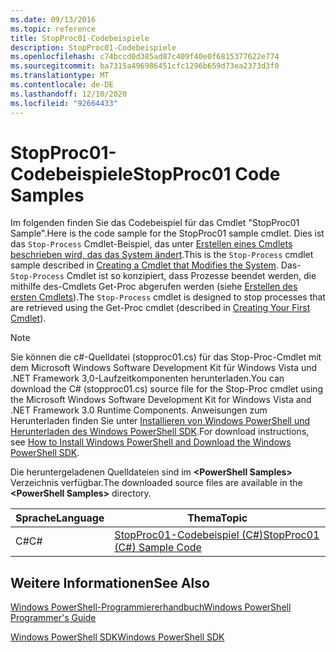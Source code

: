 ```yaml
---
ms.date: 09/13/2016
ms.topic: reference
title: StopProc01-Codebeispiele
description: StopProc01-Codebeispiele
ms.openlocfilehash: c74bccd0d385ad87c409f40e0f6815377622e774
ms.sourcegitcommit: ba7315a496986451cfc1296b659d73ea2373d3f0
ms.translationtype: MT
ms.contentlocale: de-DE
ms.lasthandoff: 12/10/2020
ms.locfileid: "92664433"
---
```

# <a name="stopproc01-code-samples"></a><span data-ttu-id="5a0f1-103">StopProc01-Codebeispiele</span><span class="sxs-lookup"><span data-stu-id="5a0f1-103">StopProc01 Code Samples</span></span>

<span data-ttu-id="5a0f1-104">Im folgenden finden Sie das Codebeispiel für das Cmdlet "StopProc01 Sample".</span><span class="sxs-lookup"><span data-stu-id="5a0f1-104">Here is the code sample for the StopProc01 sample cmdlet.</span></span> <span data-ttu-id="5a0f1-105">Dies ist das `Stop-Process` Cmdlet-Beispiel, das unter [Erstellen eines Cmdlets beschrieben wird, das das System ändert](../cmdlet/creating-a-cmdlet-that-modifies-the-system.md).</span><span class="sxs-lookup"><span data-stu-id="5a0f1-105">This is the `Stop-Process` cmdlet sample described in [Creating a Cmdlet that Modifies the System](../cmdlet/creating-a-cmdlet-that-modifies-the-system.md).</span></span> <span data-ttu-id="5a0f1-106">Das- `Stop-Process` Cmdlet ist so konzipiert, dass Prozesse beendet werden, die mithilfe des-Cmdlets Get-Proc abgerufen werden (siehe [Erstellen des ersten Cmdlets](../cmdlet/creating-a-cmdlet-without-parameters.md)).</span><span class="sxs-lookup"><span data-stu-id="5a0f1-106">The `Stop-Process` cmdlet is designed to stop processes that are retrieved using the Get-Proc cmdlet (described in [Creating Your First Cmdlet](../cmdlet/creating-a-cmdlet-without-parameters.md)).</span></span>

> [!NOTE]
> <span data-ttu-id="5a0f1-107">Sie können die c#-Quelldatei (stopproc01.cs) für das Stop-Proc-Cmdlet mit dem Microsoft Windows Software Development Kit für Windows Vista und .NET Framework 3,0-Laufzeitkomponenten herunterladen.</span><span class="sxs-lookup"><span data-stu-id="5a0f1-107">You can download the C# (stopproc01.cs) source file for the Stop-Proc cmdlet using the Microsoft Windows Software Development Kit for Windows Vista and .NET Framework 3.0 Runtime Components.</span></span> <span data-ttu-id="5a0f1-108">Anweisungen zum Herunterladen finden Sie unter [Installieren von Windows PowerShell und Herunterladen des Windows PowerShell SDK](/powershell/scripting/developer/installing-the-windows-powershell-sdk).</span><span class="sxs-lookup"><span data-stu-id="5a0f1-108">For download instructions, see [How to Install Windows PowerShell and Download the Windows PowerShell SDK](/powershell/scripting/developer/installing-the-windows-powershell-sdk).</span></span>
>
> <span data-ttu-id="5a0f1-109">Die heruntergeladenen Quelldateien sind im **\<PowerShell Samples>** Verzeichnis verfügbar.</span><span class="sxs-lookup"><span data-stu-id="5a0f1-109">The downloaded source files are available in the **\<PowerShell Samples>** directory.</span></span>

|<span data-ttu-id="5a0f1-110">Sprache</span><span class="sxs-lookup"><span data-stu-id="5a0f1-110">Language</span></span>|<span data-ttu-id="5a0f1-111">Thema</span><span class="sxs-lookup"><span data-stu-id="5a0f1-111">Topic</span></span>|
|--------------|-----------|
|<span data-ttu-id="5a0f1-112">C#</span><span class="sxs-lookup"><span data-stu-id="5a0f1-112">C#</span></span>|[<span data-ttu-id="5a0f1-113">StopProc01-Codebeispiel (C#)</span><span class="sxs-lookup"><span data-stu-id="5a0f1-113">StopProc01 (C#) Sample Code</span></span>](./stopproc01-csharp-sample-code.md)|

## <a name="see-also"></a><span data-ttu-id="5a0f1-114">Weitere Informationen</span><span class="sxs-lookup"><span data-stu-id="5a0f1-114">See Also</span></span>

[<span data-ttu-id="5a0f1-115">Windows PowerShell-Programmiererhandbuch</span><span class="sxs-lookup"><span data-stu-id="5a0f1-115">Windows PowerShell Programmer's Guide</span></span>](./windows-powershell-programmer-s-guide.md)

[<span data-ttu-id="5a0f1-116">Windows PowerShell SDK</span><span class="sxs-lookup"><span data-stu-id="5a0f1-116">Windows PowerShell SDK</span></span>](../windows-powershell-reference.md)
